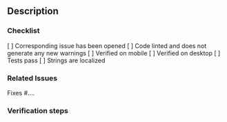 ## Description
<!--
- What this pull request does.
- Bug fix, new feature, documentation change, etc.
-->

### Checklist
[ ] Corresponding issue has been opened
[ ] Code linted and does not generate any new warnings
[ ] Verified on mobile
[ ] Verified on desktop
[ ] Tests pass
[ ] Strings are localized

### Related Issues
Fixes #....

### Verification steps
<!--
Describe how to validate your changes.
- Include screen shots if applicable.
- Note if migrations are required.
-->